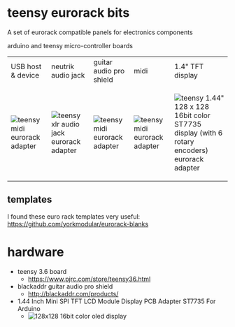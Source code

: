 # teensy eurorack bits
A set of eurorack compatible panels for electronics components

arduino and teensy micro-controller boards

<table>
<tr>
<td>
USB host & device 
</td>
      
<td>
neutrik audio jack  
</td>
      
<td>
guitar audio pro shield 
</td>
      
<td>
midi
</td>
      
<td>
1.4" TFT display
</td>
</tr>

<tr><td>
      
![teensy midi eurorack adapter](https://raw.githubusercontent.com/newdigate/teensy-eurorack/master/usb/12hp-usb-host-A-and-type-B.svg?sanitize=true "teensy midi eurorack adapter") 

</td><td>
  
![teensy xlr audio jack eurorack adapter](https://raw.githubusercontent.com/newdigate/teensy-eurorack/master/audio/NCJ9FI-S/8hp-3x-NCJ9FI-S.svg?sanitize=true "teensy xlr audio jack eurorack adapter") 

</td><td>
  
![teensy midi eurorack adapter](https://raw.githubusercontent.com/newdigate/teensy-eurorack/master/guitar-audio-pro/16hp-tgapro-octous.svg?sanitize=true "teensy midi eurorack adapter")

</td><td>
  
![teensy midi eurorack adapter](https://raw.githubusercontent.com/newdigate/teensy-eurorack/master/midi/8hp-midi.svg?sanitize=true "teensy midi eurorack adapter") 
     
</td><td>
  
![teensy 1.44" 128 x 128 16bit color ST7735 display (with 6 rotary encoders) eurorack adapter](https://raw.githubusercontent.com/newdigate/teensy-eurorack/master/tft/st7735/1.44-inch/16hp-1.44%22-lcd-6-encoders.svg?sanitize=true "teensy xlr audio jack eurorack adapter") 

     
</td></tr></table>


## templates
I found these euro rack templates very useful: https://github.com/yorkmodular/eurorack-blanks

# hardware
* teensy 3.6 board
  * https://www.pjrc.com/store/teensy36.html
* blackaddr guitar audio pro shield
  * http://blackaddr.com/products/
* 1.44 Inch Mini SPI TFT LCD Module Display PCB Adapter ST7735 For Arduino
  * ![128x128 16bit color oled display](https://raw.githubusercontent.com/newdigate/teensy-eurorack/master/tft/st7735/1.44-inch/st7735.svg?sanitize=true "128x128 16bit color oled display")

